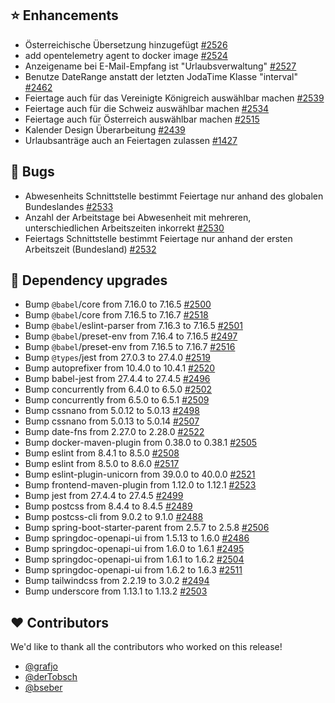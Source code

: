 ## ⭐ Enhancements

- Österreichische Übersetzung hinzugefügt [#2526](https://github.com/urlaubsverwaltung/urlaubsverwaltung/pull/2526)
- add opentelemetry agent to docker image [#2524](https://github.com/urlaubsverwaltung/urlaubsverwaltung/pull/2524)
- Anzeigename bei E-Mail-Empfang ist "Urlaubsverwaltung" [#2527](https://github.com/urlaubsverwaltung/urlaubsverwaltung/pull/2527)
- Benutze DateRange anstatt der letzten JodaTime Klasse "interval" [#2462](https://github.com/urlaubsverwaltung/urlaubsverwaltung/pull/2462)
- Feiertage auch für das Vereinigte Königreich auswählbar machen [#2539](https://github.com/urlaubsverwaltung/urlaubsverwaltung/issues/2539)
- Feiertage auch für die Schweiz auswählbar machen [#2534](https://github.com/urlaubsverwaltung/urlaubsverwaltung/issues/2534)
- Feiertage auch für Österreich auswählbar machen [#2515](https://github.com/urlaubsverwaltung/urlaubsverwaltung/issues/2515)
- Kalender Design Überarbeitung [#2439](https://github.com/urlaubsverwaltung/urlaubsverwaltung/issues/2439)
- Urlaubsanträge auch an Feiertagen zulassen [#1427](https://github.com/urlaubsverwaltung/urlaubsverwaltung/issues/1427)

## 🐞 Bugs

- Abwesenheits Schnittstelle bestimmt Feiertage nur anhand des globalen Bundeslandes [#2533](https://github.com/urlaubsverwaltung/urlaubsverwaltung/issues/2533)
- Anzahl der Arbeitstage bei Abwesenheit mit mehreren, unterschiedlichen Arbeitszeiten inkorrekt  [#2530](https://github.com/urlaubsverwaltung/urlaubsverwaltung/issues/2530)
- Feiertags Schnittstelle bestimmt Feiertage nur anhand der ersten Arbeitszeit (Bundesland) [#2532](https://github.com/urlaubsverwaltung/urlaubsverwaltung/issues/2532)

## 🔨 Dependency upgrades

- Bump `@babel`/core from 7.16.0 to 7.16.5 [#2500](https://github.com/urlaubsverwaltung/urlaubsverwaltung/pull/2500)
- Bump `@babel`/core from 7.16.5 to 7.16.7 [#2518](https://github.com/urlaubsverwaltung/urlaubsverwaltung/pull/2518)
- Bump `@babel`/eslint-parser from 7.16.3 to 7.16.5 [#2501](https://github.com/urlaubsverwaltung/urlaubsverwaltung/pull/2501)
- Bump `@babel`/preset-env from 7.16.4 to 7.16.5 [#2497](https://github.com/urlaubsverwaltung/urlaubsverwaltung/pull/2497)
- Bump `@babel`/preset-env from 7.16.5 to 7.16.7 [#2516](https://github.com/urlaubsverwaltung/urlaubsverwaltung/pull/2516)
- Bump `@types`/jest from 27.0.3 to 27.4.0 [#2519](https://github.com/urlaubsverwaltung/urlaubsverwaltung/pull/2519)
- Bump autoprefixer from 10.4.0 to 10.4.1 [#2520](https://github.com/urlaubsverwaltung/urlaubsverwaltung/pull/2520)
- Bump babel-jest from 27.4.4 to 27.4.5 [#2496](https://github.com/urlaubsverwaltung/urlaubsverwaltung/pull/2496)
- Bump concurrently from 6.4.0 to 6.5.0 [#2502](https://github.com/urlaubsverwaltung/urlaubsverwaltung/pull/2502)
- Bump concurrently from 6.5.0 to 6.5.1 [#2509](https://github.com/urlaubsverwaltung/urlaubsverwaltung/pull/2509)
- Bump cssnano from 5.0.12 to 5.0.13 [#2498](https://github.com/urlaubsverwaltung/urlaubsverwaltung/pull/2498)
- Bump cssnano from 5.0.13 to 5.0.14 [#2507](https://github.com/urlaubsverwaltung/urlaubsverwaltung/pull/2507)
- Bump date-fns from 2.27.0 to 2.28.0 [#2522](https://github.com/urlaubsverwaltung/urlaubsverwaltung/pull/2522)
- Bump docker-maven-plugin from 0.38.0 to 0.38.1 [#2505](https://github.com/urlaubsverwaltung/urlaubsverwaltung/pull/2505)
- Bump eslint from 8.4.1 to 8.5.0 [#2508](https://github.com/urlaubsverwaltung/urlaubsverwaltung/pull/2508)
- Bump eslint from 8.5.0 to 8.6.0 [#2517](https://github.com/urlaubsverwaltung/urlaubsverwaltung/pull/2517)
- Bump eslint-plugin-unicorn from 39.0.0 to 40.0.0 [#2521](https://github.com/urlaubsverwaltung/urlaubsverwaltung/pull/2521)
- Bump frontend-maven-plugin from 1.12.0 to 1.12.1 [#2523](https://github.com/urlaubsverwaltung/urlaubsverwaltung/pull/2523)
- Bump jest from 27.4.4 to 27.4.5 [#2499](https://github.com/urlaubsverwaltung/urlaubsverwaltung/pull/2499)
- Bump postcss from 8.4.4 to 8.4.5 [#2489](https://github.com/urlaubsverwaltung/urlaubsverwaltung/pull/2489)
- Bump postcss-cli from 9.0.2 to 9.1.0 [#2488](https://github.com/urlaubsverwaltung/urlaubsverwaltung/pull/2488)
- Bump spring-boot-starter-parent from 2.5.7 to 2.5.8 [#2506](https://github.com/urlaubsverwaltung/urlaubsverwaltung/pull/2506)
- Bump springdoc-openapi-ui from 1.5.13 to 1.6.0 [#2486](https://github.com/urlaubsverwaltung/urlaubsverwaltung/pull/2486)
- Bump springdoc-openapi-ui from 1.6.0 to 1.6.1 [#2495](https://github.com/urlaubsverwaltung/urlaubsverwaltung/pull/2495)
- Bump springdoc-openapi-ui from 1.6.1 to 1.6.2 [#2504](https://github.com/urlaubsverwaltung/urlaubsverwaltung/pull/2504)
- Bump springdoc-openapi-ui from 1.6.2 to 1.6.3 [#2511](https://github.com/urlaubsverwaltung/urlaubsverwaltung/pull/2511)
- Bump tailwindcss from 2.2.19 to 3.0.2 [#2494](https://github.com/urlaubsverwaltung/urlaubsverwaltung/pull/2494)
- Bump underscore from 1.13.1 to 1.13.2 [#2503](https://github.com/urlaubsverwaltung/urlaubsverwaltung/pull/2503)

## ❤️ Contributors

We'd like to thank all the contributors who worked on this release!

- [@grafjo](https://github.com/grafjo)
- [@derTobsch](https://github.com/derTobsch)
- [@bseber](https://github.com/bseber)
